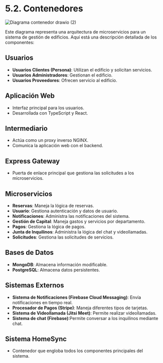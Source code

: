 # 5.2. Contenedores

![Diagrama contenedor drawio (2)](https://github.com/user-attachments/assets/fd022686-604e-4a28-940c-3385e7da0a48)


Este diagrama representa una arquitectura de microservicios para un sistema de gestión de edificios. Aquí está una descripción detallada de los componentes:

## Usuarios

- **Usuarios Clientes (Persona)**: Utilizan el edificio y solicitan servicios.
- **Usuarios Administradores**: Gestionan el edificio.
- **Usuarios Proveedores**: Ofrecen servicio al edificio.

## Aplicación Web

- Interfaz principal para los usuarios.
- Desarrollada con TypeScript y React.

## Intermediario

- Actúa como un proxy inverso NGINX.
- Comunica la aplicación web con el backend.

## Express Gateway

- Puerta de enlace principal que gestiona las solicitudes a los microservicios.

## Microservicios

- **Reservas**: Maneja la lógica de reservas.
- **Usuario**: Gestiona autenticación y datos de usuario.
- **Notificaciones**: Administra las notificaciones del sistema.
- **Gestión de Capital**: Maneja gastos y servicios por departamento.
- **Pagos**: Gestiona la lógica de pagos.
- **Junta de Inquilinos**: Administra la lógica del chat y videollamadas.
- **Solicitudes**: Gestiona las solicitudes de servicios.

## Bases de Datos

- **MongoDB**: Almacena información modificable.
- **PostgreSQL**: Almacena datos persistentes.

## Sistemas Externos

- **Sistema de Notificaciones (Firebase Cloud Messaging)**: Envía notificaciones en tiempo real.
- **Procesador de Pagos (Stripe)**: Maneja diferentes tipos de tarjetas.
- **Sistema de Videollamada (Jitsi Meet)**: Permite realizar videollamadas.
- **Sistema de chat (Firebase)**:Permite conversar a los inquilinos mediante chat.

## Sistema HomeSync

- Contenedor que engloba todos los componentes principales del sistema.


